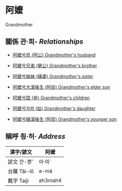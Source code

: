 # 阿嬤
Grandmother

## 關係 관·희- _Relationships_

- [阿嬤兮尪 (阿公) Grandmother's husband](member8.md)

- [阿嬤兮兄弟 (舅公) Grandmother's brother](member31.md)

- [阿嬤兮姊妹 (姨婆) Grandmother's sister](member32.md)

- [阿嬤兮大漢後生 (阿伯) Grandmother's elder son](member10.md)

- [阿嬤兮囝 (爸) Grandmother's children](member2.md)

- [阿嬤兮자와 (姑) Grandmother's daughter](member12.md)

- [阿嬤兮細漢後生 (阿叔) Grandmother's younger son](member11.md)



## 稱呼 칑·허· _Address_

漢字/諺文 | 阿嬤
--- | ---
諺文 깐-뿐ˆ | 아·마ˊ
台羅 Tâi-lô | a-má
戴字 Taiji | ah3mah4


